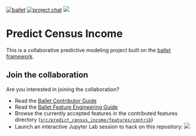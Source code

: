 [![ballet](https://img.shields.io/static/v1?label=built%20with&message=ballet&color=FCDD35)](https://github.com/HDI-Project/ballet)
[![project chat](https://img.shields.io/badge/zulip-join_chat-brightgreen.svg)](https://ballet.zulipchat.com/join/donkqb7awjxmzypdbv62abgh/)
<a href="https://mybinder.org/v2/gh/HDI-Project/ballet-predict-census-income/master?urlpath=lab" target="_blank" rel="nofollow"><img src="https://mybinder.org/badge_logo.svg" style="max-width:100%;"></a>

# Predict Census Income

This is a collaborative predictive modeling project built on the [ballet framework](https://github.com/HDI-Project/ballet).

## Join the collaboration

Are you interested in joining the collaboration?

- Read the [Ballet Contributor Guide](https://hdi-project.github.io/ballet/contributor_guide.html)
- Read the [Ballet Feature Engineering Guide](https://hdi-project.github.io/ballet/feature_engineering_guide.html)
- Browse the currently accepted features in the contributed features
    directory ([`src/predict_census_income/features/contrib`](src/ballet_predict_house_prices/features/contrib))
- Launch an interactive Jupyter Lab session to hack on this repository:
    <a href="https://mybinder.org/v2/gh/HDI-Project/ballet-predict-census-income/master?urlpath=lab" target="_blank" rel="nofollow" ><img src="https://mybinder.org/badge_logo.svg" style="max-width:100%;"></a>
